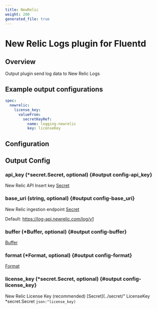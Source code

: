 ```yaml
---
title: NewRelic
weight: 200
generated_file: true
---
```


# New Relic Logs plugin for Fluentd
## Overview

Output plugin send log data to New Relic Logs

## Example output configurations

```yaml
spec:
  newrelic:
    license_key:
      valueFrom:
        secretKeyRef:
          name: logging-newrelic
          key: licenseKey
```


## Configuration
## Output Config

### api_key (*secret.Secret, optional) {#output config-api_key}

New Relic API Insert key [Secret](../secret/) 


### base_uri (string, optional) {#output config-base_uri}

New Relic ingestion endpoint [Secret](../secret/) 

Default: https://log-api.newrelic.com/log/v1

### buffer (*Buffer, optional) {#output config-buffer}

[Buffer](../buffer/) 


### format (*Format, optional) {#output config-format}

[Format](../format/) 


### license_key (*secret.Secret, optional) {#output config-license_key}

New Relic License Key (recommended) [Secret](../secret/" LicenseKey *secret.Secret `json:"license_key)` 



